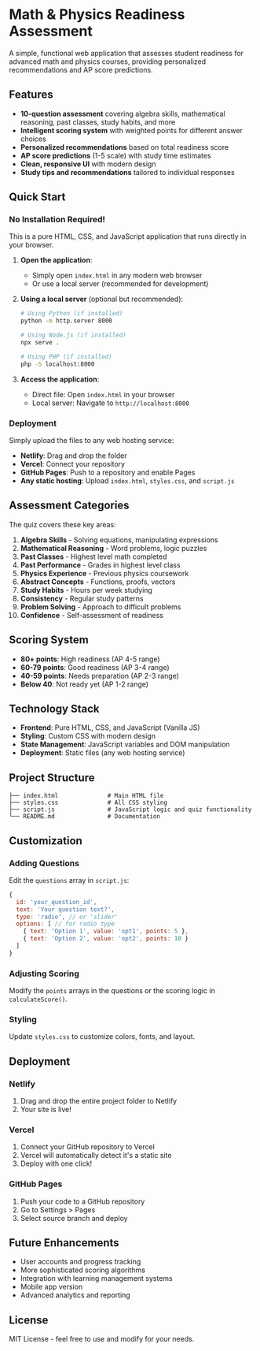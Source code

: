 # Math & Physics Readiness Assessment

A simple, functional web application that assesses student readiness for advanced math and physics courses, providing personalized recommendations and AP score predictions.

## Features

- **10-question assessment** covering algebra skills, mathematical reasoning, past classes, study habits, and more
- **Intelligent scoring system** with weighted points for different answer choices
- **Personalized recommendations** based on total readiness score
- **AP score predictions** (1-5 scale) with study time estimates
- **Clean, responsive UI** with modern design
- **Study tips and recommendations** tailored to individual responses

## Quick Start

### No Installation Required!

This is a pure HTML, CSS, and JavaScript application that runs directly in your browser.

1. **Open the application**:
   - Simply open `index.html` in any modern web browser
   - Or use a local server (recommended for development)

2. **Using a local server** (optional but recommended):
   ```bash
   # Using Python (if installed)
   python -m http.server 8000
   
   # Using Node.js (if installed)
   npx serve .
   
   # Using PHP (if installed)
   php -S localhost:8000
   ```

3. **Access the application**:
   - Direct file: Open `index.html` in your browser
   - Local server: Navigate to `http://localhost:8000`

### Deployment

Simply upload the files to any web hosting service:
- **Netlify**: Drag and drop the folder
- **Vercel**: Connect your repository
- **GitHub Pages**: Push to a repository and enable Pages
- **Any static hosting**: Upload `index.html`, `styles.css`, and `script.js`

## Assessment Categories

The quiz covers these key areas:

1. **Algebra Skills** - Solving equations, manipulating expressions
2. **Mathematical Reasoning** - Word problems, logic puzzles
3. **Past Classes** - Highest level math completed
4. **Past Performance** - Grades in highest level class
5. **Physics Experience** - Previous physics coursework
6. **Abstract Concepts** - Functions, proofs, vectors
7. **Study Habits** - Hours per week studying
8. **Consistency** - Regular study patterns
9. **Problem Solving** - Approach to difficult problems
10. **Confidence** - Self-assessment of readiness

## Scoring System

- **80+ points**: High readiness (AP 4-5 range)
- **60-79 points**: Good readiness (AP 3-4 range)  
- **40-59 points**: Needs preparation (AP 2-3 range)
- **Below 40**: Not ready yet (AP 1-2 range)

## Technology Stack

- **Frontend**: Pure HTML, CSS, and JavaScript (Vanilla JS)
- **Styling**: Custom CSS with modern design
- **State Management**: JavaScript variables and DOM manipulation
- **Deployment**: Static files (any web hosting service)

## Project Structure

```
├── index.html              # Main HTML file
├── styles.css              # All CSS styling
├── script.js               # JavaScript logic and quiz functionality
└── README.md               # Documentation
```

## Customization

### Adding Questions
Edit the `questions` array in `script.js`:

```javascript
{
  id: 'your_question_id',
  text: 'Your question text?',
  type: 'radio', // or 'slider'
  options: [ // for radio type
    { text: 'Option 1', value: 'opt1', points: 5 },
    { text: 'Option 2', value: 'opt2', points: 10 }
  ]
}
```

### Adjusting Scoring
Modify the `points` arrays in the questions or the scoring logic in `calculateScore()`.

### Styling
Update `styles.css` to customize colors, fonts, and layout.

## Deployment

### Netlify
1. Drag and drop the entire project folder to Netlify
2. Your site is live!

### Vercel
1. Connect your GitHub repository to Vercel
2. Vercel will automatically detect it's a static site
3. Deploy with one click!

### GitHub Pages
1. Push your code to a GitHub repository
2. Go to Settings > Pages
3. Select source branch and deploy

## Future Enhancements

- User accounts and progress tracking
- More sophisticated scoring algorithms
- Integration with learning management systems
- Mobile app version
- Advanced analytics and reporting

## License

MIT License - feel free to use and modify for your needs.
